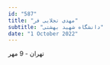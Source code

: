 ```yaml
---
id: "587"
title: "مهدی تجلایی‌ فر"
subtitle: "دانشگاه شهید بهشتی"
date: "1 October 2022"
---
```


تهران - 9 مهر 
